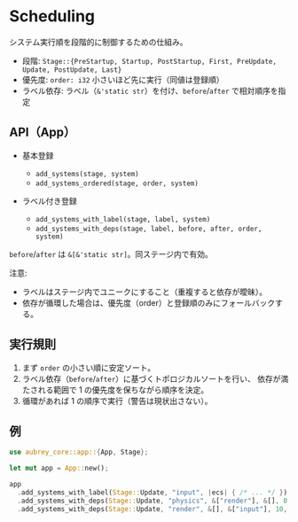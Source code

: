 # Scheduling

システム実行順を段階的に制御するための仕組み。

- 段階: `Stage::{PreStartup, Startup, PostStartup, First, PreUpdate, Update, PostUpdate, Last}`
- 優先度: `order: i32` 小さいほど先に実行（同値は登録順）
- ラベル依存: ラベル（`&'static str`）を付け、`before`/`after` で相対順序を指定

## API（App）

- 基本登録
  - `add_systems(stage, system)`
  - `add_systems_ordered(stage, order, system)`

- ラベル付き登録
  - `add_systems_with_label(stage, label, system)`
  - `add_systems_with_deps(stage, label, before, after, order, system)`

`before`/`after` は `&[&'static str]`。同ステージ内で有効。

注意:
- ラベルはステージ内でユニークにすること（重複すると依存が曖昧）。
- 依存が循環した場合は、優先度（order）と登録順のみにフォールバックする。

## 実行規則

1. まず `order` の小さい順に安定ソート。
2. ラベル依存（`before`/`after`）に基づくトポロジカルソートを行い、
   依存が満たされる範囲で 1 の優先度を保ちながら順序を決定。
3. 循環があれば 1 の順序で実行（警告は現状出さない）。

## 例

```rust
use aubrey_core::app::{App, Stage};

let mut app = App::new();

app
  .add_systems_with_label(Stage::Update, "input", |ecs| { /* ... */ })
  .add_systems_with_deps(Stage::Update, "physics", &["render"], &[], 0, |ecs| { /* before render */ })
  .add_systems_with_deps(Stage::Update, "render", &[], &["input"], 10, |ecs| { /* after input */ });
```

